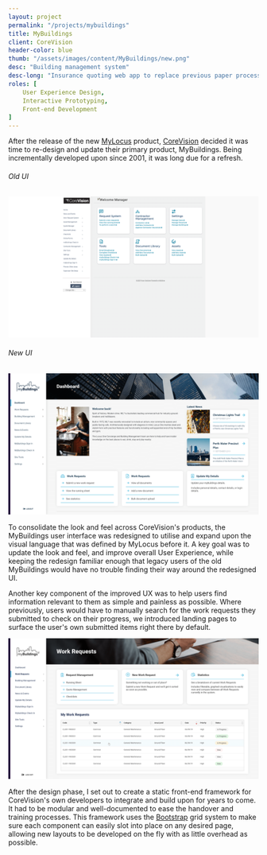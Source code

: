 ```yaml
---
layout: project
permalink: "/projects/mybuildings"
title: MyBuildings
client: CoreVision
header-color: blue
thumb: "/assets/images/content/MyBuildings/new.png"
desc: "Building management system"
desc-long: "Insurance quoting web app to replace previous paper processes. Built to work in remote and low-coverage rural areas across Australia and New Zealand."
roles: [
    User Experience Design,
    Interactive Prototyping,
    Front-end Development
]
---
```


After the release of the new <a class="link link-blue" href="{{ '/projects/mylocus' | relative_url }}" title="Visit MyLocus Project">MyLocus</a> product, <a class="link link-blue link-external" href="https://corevision.com.au/" title="Visit CoreVision's Website">CoreVision</a> decided it was time to re-design and update their primary product, MyBuildings. Being incrementally developed upon since 2001, it was long due for a refresh.

<h6 class="text-blue-safe text-darkmode-blue-light">Old UI</h6><img alt="MyBuildings old UI" src="/assets/images/content/MyBuildings/old.png">
<h6 class="text-blue-safe text-darkmode-blue-light">New UI</h6><img alt="MyBuildings redesigned UI" src="/assets/images/content/MyBuildings/new.png">

To consolidate the look and feel across CoreVision's products, the MyBuildings user interface was redesigned to utilise and expand upon the visual language that was defined by MyLocus before it. A key goal was to update the look and feel, and improve overall User Experience, while keeping the redesign familiar enough that legacy users of the old MyBuildings would have no trouble finding their way around the redesigned UI.

Another key component of the improved UX was to help users find information relevant to them as simple and painless as possible. Where previously, users would have to manually search for the work requests they submitted to check on their progress, we introduced landing pages to surface the user's own submitted items right there by default.

<img alt="Work Requests Landing Page" src="/assets/images/content/MyBuildings/landing-page.png">

After the design phase, I set out to create a static front-end framework for CoreVision's own developers to integrate and build upon for years to come. It had to be modular and well-documented to ease the handover and training processes. This framework uses the <a class="link link-blue link-external" href="https://getbootstrap.com/docs/4.4/layout/overview/" title="Visit Bootstrap's Website">Bootstrap</a> grid system to make sure each component can easily slot into place on any desired page, allowing new layouts to be developed on the fly with as little overhead as possible.